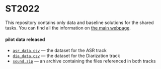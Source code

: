 # ST2022
This repository contains only data and baseline solutions for the shared tasks. You can find all the information on [the main webpage](https://field-matters.github.io/sharedtask).

#### pilot data released
* [`asr_data.csv`](https://files.deeppavlov.ai/field-matters/releases/demo/asr_data.csv) &mdash; the dataset for the ASR track
* [`dia_data.csv`](https://files.deeppavlov.ai/field-matters/releases/demo/dia_data.csv) &mdash; the dataset for the Diarization track
* [`sound.zip`](https://files.deeppavlov.ai/field-matters/releases/demo/sound.zip) &mdash; an archive containing the files referenced in both tracks
